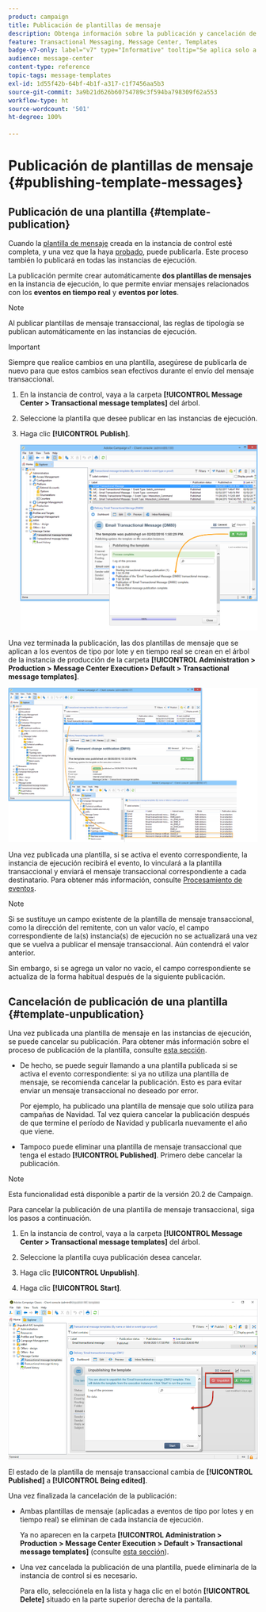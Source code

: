 ```yaml
---
product: campaign
title: Publicación de plantillas de mensaje
description: Obtenga información sobre la publicación y cancelación de publicación de plantillas de mensaje transaccional en Adobe Campaign Classic
feature: Transactional Messaging, Message Center, Templates
badge-v7-only: label="v7" type="Informative" tooltip="Se aplica solo a Campaign Classic v7"
audience: message-center
content-type: reference
topic-tags: message-templates
exl-id: 1d55f42b-64bf-4b1f-a317-c1f7456aa5b3
source-git-commit: 3a9b21d626b60754789c3f594ba798309f62a553
workflow-type: ht
source-wordcount: '501'
ht-degree: 100%

---
```


# Publicación de plantillas de mensaje {#publishing-template-messages}



## Publicación de una plantilla {#template-publication}

Cuando la [plantilla de mensaje](../../message-center/using/creating-the-message-template.md) creada en la instancia de control esté completa, y una vez que la haya [probado](../../message-center/using/testing-message-templates.md), puede publicarla. Este proceso también lo publicará en todas las instancias de ejecución.

La publicación permite crear automáticamente **dos plantillas de mensajes** en la instancia de ejecución, lo que permite enviar mensajes relacionados con los **eventos en tiempo real** y **eventos por lotes**.

>[!NOTE]
>
>Al publicar plantillas de mensaje transaccional, las reglas de tipología se publican automáticamente en las instancias de ejecución.

>[!IMPORTANT]
>
>Siempre que realice cambios en una plantilla, asegúrese de publicarla de nuevo para que estos cambios sean efectivos durante el envío del mensaje transaccional.

1. En la instancia de control, vaya a la carpeta **[!UICONTROL Message Center > Transactional message templates]** del árbol.
1. Seleccione la plantilla que desee publicar en las instancias de ejecución.
1. Haga clic **[!UICONTROL Publish]**.

   ![](assets/messagecenter_publish_model_008.png)

Una vez terminada la publicación, las dos plantillas de mensaje que se aplican a los eventos de tipo por lote y en tiempo real se crean en el árbol de la instancia de producción de la carpeta **[!UICONTROL Administration > Production > Message Center Execution> Default > Transactional message templates]**.

![](assets/messagecenter_deployed_model_001.png)

Una vez publicada una plantilla, si se activa el evento correspondiente, la instancia de ejecución recibirá el evento, lo vinculará a la plantilla transaccional y enviará el mensaje transaccional correspondiente a cada destinatario. Para obtener más información, consulte [Procesamiento de eventos](../../message-center/using/about-event-processing.md).

>[!NOTE]
>
>Si se sustituye un campo existente de la plantilla de mensaje transaccional, como la dirección del remitente, con un valor vacío, el campo correspondiente de la(s) instancia(s) de ejecución no se actualizará una vez que se vuelva a publicar el mensaje transaccional. Aún contendrá el valor anterior.
>
>Sin embargo, si se agrega un valor no vacío, el campo correspondiente se actualiza de la forma habitual después de la siguiente publicación.

## Cancelación de publicación de una plantilla {#template-unpublication}

Una vez publicada una plantilla de mensaje en las instancias de ejecución, se puede cancelar su publicación. Para obtener más información sobre el proceso de publicación de la plantilla, consulte [esta sección](#template-publication).

* De hecho, se puede seguir llamando a una plantilla publicada si se activa el evento correspondiente: si ya no utiliza una plantilla de mensaje, se recomienda cancelar la publicación. Esto es para evitar enviar un mensaje transaccional no deseado por error.

  Por ejemplo, ha publicado una plantilla de mensaje que solo utiliza para campañas de Navidad. Tal vez quiera cancelar la publicación después de que termine el período de Navidad y publicarla nuevamente el año que viene.

* Tampoco puede eliminar una plantilla de mensaje transaccional que tenga el estado **[!UICONTROL Published]**. Primero debe cancelar la publicación.

>[!NOTE]
>
>Esta funcionalidad está disponible a partir de la versión 20.2 de Campaign.

Para cancelar la publicación de una plantilla de mensaje transaccional, siga los pasos a continuación.

1. En la instancia de control, vaya a la carpeta **[!UICONTROL Message Center > Transactional message templates]** del árbol.
1. Seleccione la plantilla cuya publicación desea cancelar.
1. Haga clic **[!UICONTROL Unpublish]**.

   <!--1. Fill in the **[!UICONTROL Log of the process]** field.-->

1. Haga clic **[!UICONTROL Start]**.

![](assets/message-center-unpublish.png)

El estado de la plantilla de mensaje transaccional cambia de **[!UICONTROL Published]** a **[!UICONTROL Being edited]**.

Una vez finalizada la cancelación de la publicación:

* Ambas plantillas de mensaje (aplicadas a eventos de tipo por lotes y en tiempo real) se eliminan de cada instancia de ejecución.

  Ya no aparecen en la carpeta **[!UICONTROL Administration > Production > Message Center Execution > Default > Transactional message templates]** (consulte [esta sección](#template-publication)).

* Una vez cancelada la publicación de una plantilla, puede eliminarla de la instancia de control si es necesario.

  Para ello, selecciónela en la lista y haga clic en el botón **[!UICONTROL Delete]** situado en la parte superior derecha de la pantalla.

